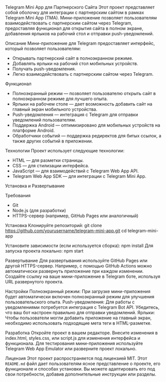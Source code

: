 Telegram Mini App для Партнерского Сайта
Этот проект представляет собой оболочку для интеграции с партнерским сайтом в рамках Telegram Mini App (TMA). Мини-приложение позволяет пользователям взаимодействовать с партнерским сайтом через Telegram, предоставляя функционал для открытия сайта в полном экране, добавления ярлыков на рабочий стол и отправки push-уведомлений.

Описание
Мини-приложение для Telegram предоставляет интерфейс, который позволяет пользователям:
- Открывать партнерский сайт в полноэкранном режиме.
- Добавлять ярлыки на рабочий стол мобильных устройств.
- Получать push-уведомления.
- Легко взаимодействовать с партнерским сайтом через Telegram.

Функционал
- Полноэкранный режим — позволяет пользователю открыть сайт в полноэкранном режиме для лучшего опыта.
- Ярлыки на рабочем столе — дает возможность добавить сайт на главный экран мобильного устройства.
- Push-уведомления — интеграция с Telegram для отправки уведомлений пользователям.
- Поддержка Android — оптимизировано для мобильных устройств на платформе Android.
- Обработчики событий — поддержка редиректов для битых ссылок, а также других событий в приложении.

Технологии
Проект использует следующие технологии:
- HTML — для разметки страницы.
- CSS — для стилизации интерфейса.
- JavaScript — для взаимодействий с Telegram Web App API.
- Telegram Web App SDK — для интеграции с Telegram Mini App.

Установка и Развертывание

Требования
- Git
- Node.js (для разработки)
- HTTPS-сервер (например, GitHub Pages или аналогичный)

Установка
Клонируйте репозиторий:
git clone https://github.com/yourusername/telegram-mini-app.git
cd telegram-mini-app

Установите зависимости (если используется сборка):
	npm install
Для запуска проекта локально:
	npm start

Развертывание
Для развертывания используйте GitHub Pages или другой HTTPS-сервер. Например, с помощью GitHub Actions можно автоматически развернуть приложение при каждом изменении.
Создайте ссылку на ваше мини-приложение в Telegram боте, используя URL развернутого проекта.

Настройки
Полноэкранный режим: При загрузке мини-приложения будет автоматически включен полноэкранный режим для улучшения пользовательского опыта.
Push-уведомления: Для работы с уведомлениями потребуется интеграция с Telegram Bot API. Убедитесь, что ваш бот настроен правильно для отправки уведомлений.
Ярлыки: Чтобы пользователи могли добавить приложение на главный экран, необходимо использовать подходящие мета теги в HTML-разметке.

Разработка
Откройте проект в вашем редакторе.
Внесите изменения в index.html, styles.css, или script.js для изменения интерфейса и функционала.
Для тестирования мини-приложения используйте Telegram Web App Emulator или разверните проект локально.

Лицензия
Этот проект распространяется под лицензией MIT.
Этот `README.md` файл дает пользователям ясное представление о проекте, его функционале и способах установки. Вы можете адаптировать его под свои потребности, добавив дополнительные инструкции или разделы.